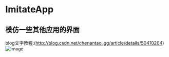 # ImitateApp
模仿一些其他应用的界面
--
blog文字教程:(http://blog.csdn.net/chenantao_gg/article/details/50410204)<br>
![image](https://github.com/Chenantao/ImitateApp/blob/master/result.gif)
